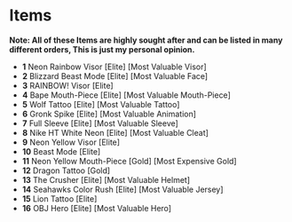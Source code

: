 
# Items
**Note: All of these Items are highly sought after and can be listed in many different orders, This is just my personal opinion.**
- **1** Neon Rainbow Visor [Elite] [Most Valuable Visor]
- **2** Blizzard Beast Mode [Elite] [Most Valuable Face]
- **3** RAINBOW! Visor [Elite]
- **4** Bape Mouth-Piece [Elite] [Most Valuable Mouth-Piece]
- **5** Wolf Tattoo [Elite] [Most Valuable Tattoo]
- **6** Gronk Spike [Elite] [Most Valuable Animation]
- **7** Full Sleeve [Elite] [Most Valuable Sleeve]
- **8** Nike HT White Neon [Elite] [Most Valuable Cleat]
- **9** Neon Yellow Visor [Elite] 
- **10** Beast Mode [Elite]
- **11** Neon Yellow Mouth-Piece [Gold] [Most Expensive Gold]
- **12** Dragon Tattoo [Gold] 
- **13** The Crusher [Elite] [Most Valuable Helmet]
- **14** Seahawks Color Rush [Elite] [Most Valuable Jersey]
- **15** Lion Tattoo [Elite]
- **16** OBJ Hero [Elite] [Most Valuable Hero]




